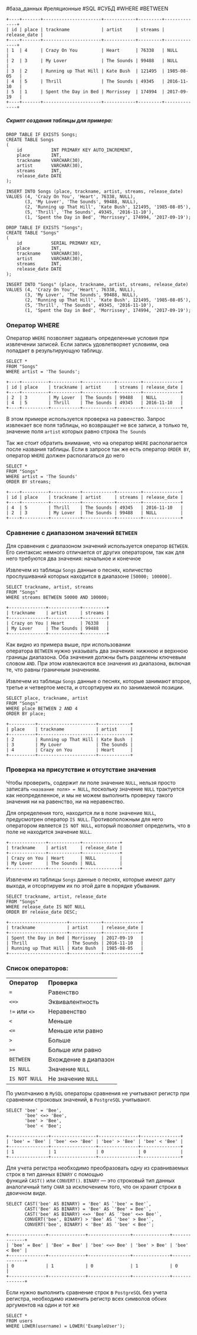 #база_данных #реляционные #SQL #СУБД #WHERE #BETWEEN

```
+----+-------+----------------------+------------+---------+--------------+
| id | place | trackname            | artist     | streams | release_date |
+----+-------+----------------------+------------+---------+--------------+
| 1  | 4     | Crazy On You         | Heart      | 76338   | NULL         |
| 2  | 3     | My Lover             | The Sounds | 99488   | NULL         |
| 3  | 2     | Running up That Hill | Kate Bush  | 121495  | 1985-08-05   |
| 4  | 5     | Thrill               | The Sounds | 49345   | 2016-11-10   |
| 5  | 1     | Spent the Day in Bed | Morrissey  | 174994  | 2017-09-19   |
+----+-------+----------------------+------------+---------+--------------+
```
##### Скрипт создания таблицы для примера:
```MySQL
DROP TABLE IF EXISTS Songs;
CREATE TABLE Songs
(
    id           INT PRIMARY KEY AUTO_INCREMENT,
    place        INT,
    trackname    VARCHAR(30),
    artist       VARCHAR(30),
    streams      INT,
    release_date DATE
);

INSERT INTO Songs (place, trackname, artist, streams, release_date)
VALUES (4, 'Crazy On You', 'Heart', 76338, NULL),
       (3, 'My Lover', 'The Sounds', 99488, NULL),
       (2, 'Running up That Hill', 'Kate Bush', 121495, '1985-08-05'),
       (5, 'Thrill', 'The Sounds', 49345, '2016-11-10'),
       (1, 'Spent the Day in Bed', 'Morrissey', 174994, '2017-09-19');
```
```PostgreSQL
DROP TABLE IF EXISTS "Songs";
CREATE TABLE "Songs"
(
    id           SERIAL PRIMARY KEY,
    place        INT,
    trackname    VARCHAR(30),
    artist       VARCHAR(30),
    streams      INT,
    release_date DATE
);

INSERT INTO "Songs" (place, trackname, artist, streams, release_date)
VALUES (4, 'Crazy On You', 'Heart', 76338, NULL),
       (3, 'My Lover', 'The Sounds', 99488, NULL),
       (2, 'Running up That Hill', 'Kate Bush', 121495, '1985-08-05'),
       (5, 'Thrill', 'The Sounds', 49345, '2016-11-10'),
       (1, 'Spent the Day in Bed', 'Morrissey', 174994, '2017-09-19');
```


### Оператор WHERE
Оператор `WHERE` позволяет задавать определенные условия при извлечении записей. Если запись удовлетворяет условиям, она попадает в результирующую таблицу.
```PostgreSQL
SELECT *
FROM "Songs"
WHERE artist = 'The Sounds';
```
```
+----+----------+-----------+------------+---------+--------------+
| id | place    | trackname | artist     | streams | release_date |
+----+----------+-----------+------------+---------+--------------+
| 2  | 3        | My Lover  | The Sounds | 99488   | NULL         |
| 4  | 5        | Thrill    | The Sounds | 49345   | 2016-11-10   |
+----+----------+-----------+------------+---------+--------------+
```
В этом примере используется проверка на равенство. Запрос извлекает все поля таблицы, но возвращает не все записи, а только те, значение поля `artist` которых равно строка `The Sounds`

Так же стоит обратить внимание, что на оператор `WHERE` располагается после названия таблицы. Если в запросе так же есть оператор `ORDER BY`, оператор `WHERE` должен располагаться до него
```PostgreSQL
SELECT *
FROM "Songs"
WHERE artist = 'The Sounds'
ORDER BY streams;
```
```
+----+----------+-----------+------------+---------+--------------+
| id | place    | trackname | artist     | streams | release_date |
+----+----------+-----------+------------+---------+--------------+
| 4  | 5        | Thrill    | The Sounds | 49345   | 2016-11-10   |
| 2  | 3        | My Lover  | The Sounds | 99488   | NULL         |
+----+----------+-----------+------------+---------+--------------+
```
### Сравнение с диапазоном значений `BETWEEN`
Для сравнения с диапазоном значений используется оператор `BETWEEN`. Его синтаксис немного отличается от других оператором, так как для него требуются два значения: начальное и конечное

Извлечем из таблицы `Songs` данные о песнях, количество прослушиваний которых находится в диапазоне `[50000; 100000]`.
```PostgreSQL
SELECT trackname, artist, streams
FROM "Songs"
WHERE streams BETWEEN 50000 AND 100000;
```
```
+--------------+------------+---------+
| trackname    | artist     | streams |
+--------------+------------+---------+
| Crazy on You | Heart      | 76338   |
| My Lover     | The Sounds | 99488   |
+--------------+------------+---------+
```
Как видно из примера выше, при использовании оператора `BETWEEN` нужно указывать два значения: нижнюю и верхнюю границы диапазона. Оба значения должны быть разделены ключевым словом `AND`. При этом извлекаются все значения из диапазона, включая те, что равны граничным значениям.

Извлечем из таблицы `Songs` данные о песнях, которые занимают второе, третье и четвертое места, и отсортируем их по занимаемой позиции.
```PostgreSQL
SELECT place, trackname, artist
FROM "Songs"
WHERE place BETWEEN 2 AND 4
ORDER BY place;
```
```
+----------+----------------------+------------+
| place    | trackname            | artist     |
+----------+----------------------+------------+
| 2        | Running up That Hill | Kate Bush  |
| 3        | My Lover             | The Sounds |
| 4        | Crazy on You         | Heart      |
+----------+----------------------+------------+
```

### Проверка на присутствие и отсутствие значения
Чтобы проверить, содержит ли поле значение `NULL`, нельзя просто записать `<название поля> = NULL`, поскольку значение `NULL` трактуется как неопределенное, и мы не можем выполнить проверку такого значения ни на равенство, ни на неравенство.

Для определения того, находится ли в поле значение `NULL`, предусмотрен оператор `IS NULL`. Противоположным для него оператором является `IS NOT NULL`, который позволяет определить, что в поле не находится значение `NULL`.
```
+--------------+------------+--------------+
| trackname    | artist     | release_date |
+--------------+------------+--------------+
| Crazy on You | Heart      | NULL         |
| My Lover     | The Sounds | NULL         |
+--------------+------------+--------------+
```

Извлечем из таблицы `Songs` данные о песнях, которые имеют дату выхода, и отсортируем их по этой дате в порядке убывания.
```PostgreSQL
SELECT trackname, artist, release_date
FROM "Songs"
WHERE release_date IS NOT NULL
ORDER BY release_date DESC;
```
```
+----------------------+------------+--------------+
| trackname            | artist     | release_date |
+----------------------+------------+--------------+
| Spent the Day in Bed | Morrissey  | 2017-09-19   |
| Thrill               | The Sounds | 2016-11-10   |
| Running up That Hill | Kate Bush  | 1985-08-05   |
+----------------------+------------+--------------+
```
### Список операторов:

|               |                      |
| ------------- | -------------------- |
| **Оператор**  | **Проверка**         |
| `=`           | Равенство            |
| `<=>`         | Эквивалентность      |
| `!=` или `<>` | Неравенство          |
| `<`           | Меньше               |
| `<=`          | Меньше или равно     |
| `>`           | Больше               |
| `>=`          | Больше или равно     |
| `BETWEEN`     | Вхождение в диапазон |
| `IS NULL`     | Значение `NULL`      |
| `IS NOT NULL` | Не значение `NULL`   |
По умолчанию в `MySQL` операторы сравнения не учитывают регистр при сравнении строковых значений, в `PostgreSQL` учитывают.
```MySQL
SELECT 'bee' = 'Bee',
       'bee' <=> 'Bee',
       'bee' > 'Bee',
       'bee' < 'Bee';
```
```
+---------------+-----------------+---------------+---------------+
| 'bee' = 'Bee' | 'bee' <=> 'Bee' | 'bee' > 'Bee' | 'bee' < 'Bee' |
+---------------+-----------------+---------------+---------------+
| 1             | 1               | 0             | 0             |
+---------------+-----------------+---------------+---------------+
```

Для учета регистра необходимо преобразовать одну из сравниваемых строк в тип данных `BINARY` с помощью функций `CAST()` или `CONVERT()`. `BINARY` — это строковый тип данных аналогичный типу `CHAR` за исключением того, что он хранит строки в двоичном виде.
```MySQL
SELECT CAST('bee' AS BINARY) = 'Bee' AS `'bee' = Bee'`,
       CAST('Bee' AS BINARY) = 'Bee' AS `'Bee' = Bee'`,
       CAST('bee' AS BINARY) <=> 'Bee' AS `'bee' <=> Bee'`,
       CONVERT('bee', BINARY) > 'Bee' AS `'bee' > Bee'`,
       CONVERT('bee', BINARY) < 'Bee' AS `'bee' < Bee'`;
```
```
+--------------+--------------+----------------+--------------+--------------+
| 'bee' = Bee' | 'Bee' = Bee' | 'bee' <=> Bee' | 'bee' > Bee' | 'bee' < Bee' |
+--------------+--------------+----------------+--------------+--------------+
| 0            | 1            | 0              | 1            | 0            |
+--------------+--------------+----------------+--------------+--------------+
```

Если нужно выполнить сравнение строк в `PostgreSQL` без учета регистра, необходимо изменить регистр всех символов обоих аргументов на один и тот же
```PostgreSQL
SELECT *
FROM users
WHERE LOWER(username) = LOWER('ExampleUser');
```